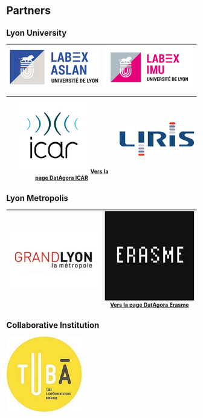 # Partners

## Lyon University

|[![logo ASLAN](partners/Aslan350.png#center)](https://aslan.universite-lyon.fr/) |[![logo IMU](partners/LabexIMU_350.png#center)](https://imu.universite-lyon.fr/)|
|:-:|:-:|

|[![logo ICAR](partners/ICAR_350.png#center)](http://icar.cnrs.fr/)[Vers la page DatAgora ICAR](http://icar.cnrs.fr/datagora/#center)|[![logo LIRIS](partners/logo_liris_350.png#center)](https://liris.cnrs.fr/)|
|:-:|:-:|


## Lyon Metropolis

|[![logo GrandLyon](partners/DINSI.jpeg#center)](https://met.grandlyon.com/data-grandlyon/)|[![logo Erasme](partners/Erasme_350.jpg#center)](https://www.erasme.org/-UrbanLab) <br>[Vers la page DatAgora Erasme](https://www.erasme.org/DatAgora)|
|:-:|:-:|


## Collaborative Institution 
[![logo Tuba](partners/Tuba_350.jpg#center)](http://www.tuba-lyon.com/)




